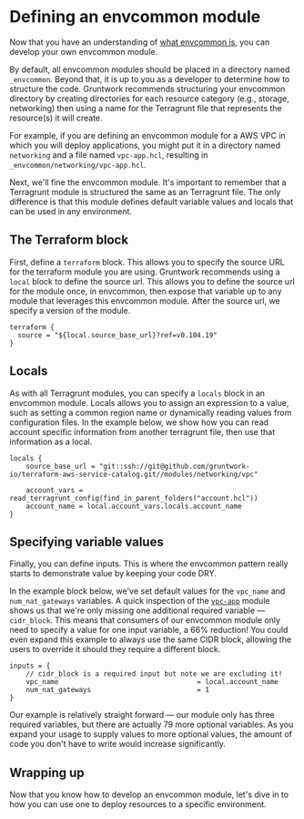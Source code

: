 # Defining an envcommon module

Now that you have an understanding of [what envcommon is](index.md), you can develop your own envcommon module.

By default, all envcommon modules should be placed in a directory named `_envcommon`. Beyond that, it is up to you as a developer to determine how to structure the code. Gruntwork recommends structuring your envcommon directory by creating directories for each resource category (e.g., storage, networking) then using a name for the Terragrunt file that represents the resource(s) it will create.

For example, if you are defining an envcommon module for a AWS VPC in which you will deploy applications, you might put it in a directory named `networking` and a file named `vpc-app.hcl`, resulting in `_envcommon/networking/vpc-app.hcl`.

Next, we'll fine the envcommon module. It's important to remember that a Terragrunt module is structured the same as an Terragrunt file. The only difference is that this module defines default variable values and locals that can be used in any environment.

## The Terraform block

First, define a `terraform` block. This allows you to specify the source URL for the terraform module you are using. Gruntwork recommends using a `local` block to define the source url. This allows you to define the source url for the module once, in envcommon, then expose that variable up to any module that leverages this envcommon module. After the source url, we specify a version of the module.

```hcl title=_envcommon/networking/vpc-app.hcl
terraform {
  source = "${local.source_base_url}?ref=v0.104.19"
}
```

## Locals

As with all Terragrunt modules, you can specify a `locals` block in an envcommon module. Locals allows you to assign an expression to a value, such as setting a common region name or dynamically reading values from configuration files. In the example below, we show how you can read account specific information from another terragrunt file, then use that information as a local.

```hcl title=_envcommon/networking/vpc-app.hcl
locals {
    source_base_url = "git::ssh://git@github.com/gruntwork-io/terraform-aws-service-catalog.git//modules/networking/vpc"

    account_vars = read_terragrunt_config(find_in_parent_folders("account.hcl"))
    account_name = local.account_vars.locals.account_name
}
```

## Specifying variable values

Finally, you can define inputs. This is where the envcommon pattern really starts to demonstrate value by keeping your code DRY.

In the example block below, we've set default values for the `vpc_name` and `num_nat_gateways` variables. A quick inspection of the [`vpc-app`](../../reference/modules/terraform-aws-vpc/vpc-app/) module shows us that we're only missing one additional required variable — `cidr_block`. This means that consumers of our envcommon module only need to specify a value for one input variable, a 66% reduction! You could even expand this example to always use the same CIDR block, allowing the users to override it should they require a different block.

```hcl title=_envcommon/networking/vpc-app.hcl
inputs = {
    // cidr_block is a required input but note we are excluding it!
    vpc_name                                  = local.account_name
    num_nat_gateways                          = 1
}
```
Our example is relatively straight forward — our module only has three required variables, but there are actually 79 more optional variables. As you expand your usage to supply values to more optional values, the amount of code you don't have to write would increase significantly.

## Wrapping up

Now that you know how to develop an envcommon module, let's dive in to how you can use one to deploy resources to a specific environment.
